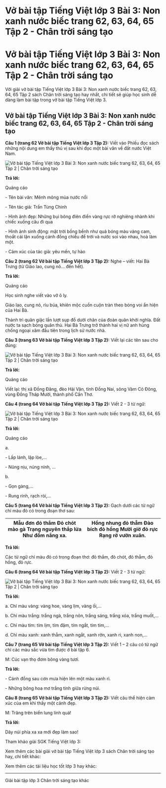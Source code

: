 # Vở bài tập Tiếng Việt lớp 3 Bài 3: Non xanh nước biếc trang 62, 63, 64, 65 Tập 2 - Chân trời sáng tạo

# Vở bài tập Tiếng Việt lớp 3 Bài 3: Non xanh nước biếc trang 62, 63, 64, 65 Tập 2 - Chân trời sáng tạo

Với giải vở bài tập Tiếng Việt lớp 3 Bài 3: Non xanh nước biếc trang 62, 63, 64, 65 Tập 2 sách Chân trời sáng tạo hay nhất, chi tiết sẽ giúp học sinh dễ dàng làm bài tập trong vở bài tập Tiếng Việt lớp 3.

## Vở bài tập Tiếng Việt lớp 3 Bài 3: Non xanh nước biếc trang 62, 63, 64, 65 Tập 2 - Chân trời sáng tạo

**Câu 1 (trang 62 Vở bài tập Tiếng Việt lớp 3 Tập 2):** Viết vào Phiếu đọc sách những nội dung em thấy thú vị sau khi đọc một bài văn về đất nước Việt Nam.

![Vở bài tập Tiếng Việt lớp 3 Bài 3: Non xanh nước biếc trang 62, 63, 64, 65 Tập 2 | Chân trời sáng tạo](https://vietjack.com/vbt-tieng-viet-3-ct/images/bai-3-non-xanh-nuoc-biec.PNG)

**Trả lời:**

Quảng cáo

\- Tên bài văn: Mênh mông mùa nước nổi

\- Tên tác giả: Trần Tùng Chinh

\- Hình ảnh đẹp: Những bụi bông điên điển vàng rực rỡ nghiêng nhành khi chiếc xuồng câu đi qua

\- Hình ảnh sinh động: mặt trời bồng bềnh như quả bóng màu vàng cam, thoắt cái lặn xuống cánh đồng chiều để trời và nước soi vào nhau, hoà làm một.

\- Cảm xúc của tác giả: yêu mến, tự hào

**Câu 2 (trang 62 Vở bài tập Tiếng Việt lớp 3 Tập 2):** Nghe – viết: Hai Bà Trưng (từ Giáo lao, cung nỏ… đến hết).

**Trả lời:**

Quảng cáo

Học sinh nghe viết vào vở ô ly.

Giáo lao, cung nỏ, rìu búa, khiên mộc cuồn cuộn tràn theo bóng voi ẩn hiện của Hai Bà.

Thành trì quân giặc lần lượt sụp đổ dưới chân của đoàn quân khởi nghĩa. Đất nước ta sạch bóng quân thù. Hai Bà Trưng trở thành hai vị nữ anh hùng chống ngoại xâm đầu tiên trong lịch sử nước nhà.

**Câu 3 (trang 63 Vở bài tập Tiếng Việt lớp 3 Tập 2):** Viết lại các tên sau cho đúng:

![Vở bài tập Tiếng Việt lớp 3 Bài 3: Non xanh nước biếc trang 62, 63, 64, 65 Tập 2 | Chân trời sáng tạo](https://vietjack.com/vbt-tieng-viet-3-ct/images/bai-3-non-xanh-nuoc-biec-1.PNG)

**Trả lời:**

Quảng cáo

Viết lại: thị xã Đồng Đăng, đèo Hải Vân, tỉnh Đồng Nai, sông Vàm Cỏ Đông, vùng Đồng Tháp Mười, thành phố Cần Thơ.

**Câu 4 (trang 64 Vở bài tập Tiếng Việt lớp 3 Tập 2):** Viết 2 - 3 từ ngữ:

![Vở bài tập Tiếng Việt lớp 3 Bài 3: Non xanh nước biếc trang 62, 63, 64, 65 Tập 2 | Chân trời sáng tạo](https://vietjack.com/vbt-tieng-viet-3-ct/images/bai-3-non-xanh-nuoc-biec-2.PNG)

**Trả lời:**

Quảng cáo

a. 

\- Lấp lánh, lập lòe,…

\- Nũng nịu, núng nính, …

b.

\- Gọn gàng,…

\- Rung rinh, rạch ròi,…

**Câu 5 (trang 64 Vở bài tập Tiếng Việt lớp 3 Tập 2):** Gạch dưới các từ ngữ chỉ màu đỏ có trong đoạn thơ sau:

Mẫu đơn đỏ thắm Đỏ chót mào gà Trạng nguyên thắp lửa Như đốm nắng xa. |  Hồng nhung đỏ thẫm  Đào bích đỏ hồng  Mười giờ đỏ rực  Rạng rỡ vườn xuân.  
---|---  
  
**Trả lời:**

Các từ ngữ chỉ màu đỏ có trong đoạn thơ: đỏ thắm, đỏ chót, đỏ thẫm, đỏ hồng, đỏ rực.

**Câu 6 (trang 64 Vở bài tập Tiếng Việt lớp 3 Tập 2):** Viết 2 - 3 từ ngữ:

![Vở bài tập Tiếng Việt lớp 3 Bài 3: Non xanh nước biếc trang 62, 63, 64, 65 Tập 2 | Chân trời sáng tạo](https://vietjack.com/vbt-tieng-viet-3-ct/images/bai-3-non-xanh-nuoc-biec-3.PNG)

**Trả lời:**

a. Chỉ màu vàng: vàng hoe, vàng lịm, vàng ối,…

b. Chỉ màu trắng: trắng ngà, trắng nõn, trắng sáng, trắng xóa, trắng muốt,…

c. Chỉ màu tím: tím lịm, tím đậm, tím ngắt, tim tím,…

d. Chỉ màu xanh: xanh thẫm, xanh ngắt, xanh rờn, xanh rì, xanh non,…

**Câu 7 (trang 65 Vở bài tập Tiếng Việt lớp 3 Tập 2):** Viết 1 – 2 câu có từ ngữ chỉ các màu sắc vừa tìm được ở bài tập 6.

M: Cúc vạn thọ đơm bông vàng tươi.

**Trả lời:**

\- Cánh đồng sau cơn mưa hiện lên một màu xanh rì.

\- Những bông hoa mơ trắng tinh giữa rừng núi.

**Câu 8 (trang 65 Vở bài tập Tiếng Việt lớp 3 Tập 2):** Viết câu thể hiện cảm xúc của em khi thấy một cảnh đẹp.

M: Trăng trên biển lung linh quá!

**Trả lời:**

Dãy núi phía xa xa mới đẹp làm sao!

Tham khảo giải SGK Tiếng Việt lớp 3:

Xem thêm các bài giải vở bài tập Tiếng Việt lớp 3 sách Chân trời sáng tạo hay, chi tiết khác:

Xem thêm các tài liệu học tốt lớp 3 hay khác:

* * *

Giải bài tập lớp 3 Chân trời sáng tạo khác
